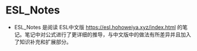 # ESL_Notes
* ESL_Notes 是阅读 ESL中文版 https://esl.hohoweiya.xyz/index.html 的笔记。笔记中对公式进行了更详细的推导，与中文版中的做法有所差异并且加入了知识补充和扩展部分。
